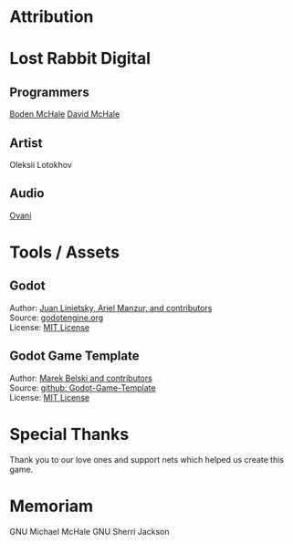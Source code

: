 # Attribution

# Lost Rabbit Digital

## Programmers
[Boden McHale](https://www.bodenmchale.com/)
[David McHale](https://www.youtube.com/channel/UCcmLal-sOU_5ThcSQCFDyoA)

## Artist
Oleksii Lotokhov

## Audio
[Ovani](https://ovanisound.com/)

# Tools / Assets
## Godot
Author: [Juan Linietsky, Ariel Manzur, and contributors](https://godotengine.org/contact)  
Source: [godotengine.org](https://godotengine.org/)  
License: [MIT License](https://github.com/godotengine/godot/blob/master/LICENSE.txt) 

## Godot Game Template
Author: [Marek Belski and contributors](https://github.com/Maaack/Godot-Game-Template/graphs/contributors)  
Source: [github: Godot-Game-Template](https://github.com/Maaack/Godot-Game-Template)  
License: [MIT License](LICENSE.txt)  

# Special Thanks
Thank you to our love ones and support nets which helped us create this game.

# Memoriam
GNU Michael McHale
GNU Sherri Jackson

